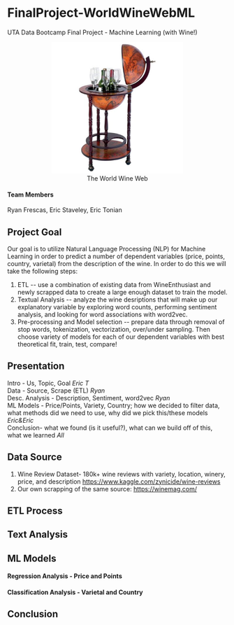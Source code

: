 
# FinalProject-WorldWineWebML
UTA Data Bootcamp Final Project - Machine Learning (with Wine!)

<p align="center">
  <img width="300" src="images/globe_wine.jpeg" alt="WWW Image"><br>
  The World Wine Web
</p>


#### Team Members
Ryan Frescas, Eric Staveley, Eric Tonian

## Project Goal
Our goal is to utilize Natural Language Processing (NLP) for Machine Learning in order to predict a number of dependent variables (price, points, country, varietal) from the description of the wine. In order to do this we will take the following steps:
  1) ETL -- use a combination of existing data from WineEnthusiast and newly scrapped data to create a large enough dataset to train the model.
  2) Textual Analysis -- analyze the wine desriptions that will make up our explanatory variable by exploring word counts, performing sentiment analysis, and looking for word associations with word2vec.
  3) Pre-processing and Model selection -- prepare data through removal of stop words, tokenization, vectorization, over/under sampling. Then choose variety of models for each of our dependent variables with best theoretical fit, train, test, compare!

## Presentation
Intro - Us, Topic, Goal *Eric T*  
Data - Source, Scrape (ETL) *Ryan*  
Desc. Analysis - Description, Sentiment, word2vec *Ryan*   
ML Models - Price/Points, Variety, Country; how we decided to filter data, what methods did we need to use, why did we pick               this/these models *Eric&Eric*   
Conclusion- what we found (is it useful?), what can we build off of this, what we learned *All*  

## Data Source
1) Wine Review Dataset- 180k+ wine reviews with variety, location, winery, price, and description https://www.kaggle.com/zynicide/wine-reviews
2) Our own scrapping of the same source: https://winemag.com/

## ETL Process

## Text Analysis

## ML Models
#### Regression Analysis - Price and Points

#### Classification Analysis - Varietal and Country

## Conclusion
